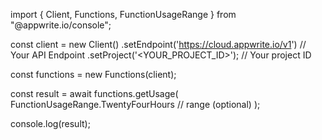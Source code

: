 import { Client, Functions, FunctionUsageRange } from "@appwrite.io/console";

const client = new Client()
    .setEndpoint('https://cloud.appwrite.io/v1') // Your API Endpoint
    .setProject('&lt;YOUR_PROJECT_ID&gt;'); // Your project ID

const functions = new Functions(client);

const result = await functions.getUsage(
    FunctionUsageRange.TwentyFourHours // range (optional)
);

console.log(result);
